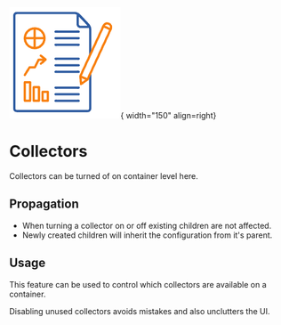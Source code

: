 ![Collectors](../images/concept_collectors.png){ width="150" align=right}

# Collectors

Collectors can be turned of on container level here.

## Propagation

* When turning a collector on or off existing children are not affected.
* Newly created children will inherit the configuration from it's parent.

## Usage

This feature can be used to control which collectors are available on a container.

Disabling unused collectors avoids mistakes and also unclutters the UI.

